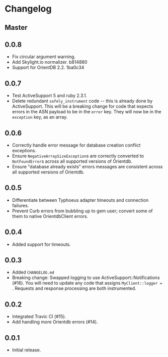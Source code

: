 # Changelog

## Master

## 0.0.8

* Fix circular argument warning.
* Add Skylight.io normalizer. b814880
* Support for OrientDB 2.2. 1ba0c34

## 0.0.7

* Test ActiveSupport 5 and ruby 2.3.1.
* Delete redundant `safely_instrument` code -- this is already done by ActiveSupport. This will be a breaking change for code that expects errors in the ASN payload to be in the `error` key.
They will now be in the `exception` key, as an array.

## 0.0.6

* Correctly handle error message for database creation conflict exceptions.
* Ensure `NegativeArraySizeException`s are correctly converted to `NotFoundError`s across all supported versions of Orientdb.
* Ensure "database already exists" errors messages are consistent across all supported versions of Orientdb.

## 0.0.5

* Differentiate between Typhoeus adapter timeouts and connection failures.
* Prevent Curb errors from bubbling up to gem user; convert some of them to native
OrientdbClient errors.

## 0.0.4

* Added support for timeouts.

## 0.0.3

* Added `CHANGELOG.md`
* Breaking change: Swapped logging to use ActiveSupport::Notifications (#16). You will need to 
update any code that assigns `MyClient::logger = `. Requests and response processing are
both instrumented.

## 0.0.2

* Integrated Travic CI (#15).
* Add handling more Orientdb errors (#14).

## 0.0.1

* Initial release.
